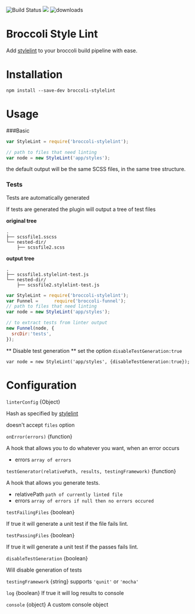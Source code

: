 ![Build Status](https://travis-ci.org/billybonks/broccoli-stylelint.svg?branch=master)
![](https://david-dm.org/billybonks/broccoli-stylelint.svg)
![downloads](https://img.shields.io/npm/dm/ember-cli-stylelint.svg)

Broccoli Style Lint
=====
Add [stylelint](http://stylelint.io/) to your broccoli build pipeline with ease.

Installation
====
`npm install --save-dev broccoli-stylelint`

Usage
=====

###Basic

```javascript
var StyleLint = require('broccoli-stylelint');

// path to files that need linting
var node = new StyleLint('app/styles');
```

the default output will be the same SCSS files, in the same tree structure.

### Tests

Tests are automatically generated

If tests are generated the plugin will output a tree of test files

**original tree**
```
.
├── scssfile1.sscss
└── nested-dir/
    ├── scssfile2.scss
```

**output tree**
```
.
├── scssfile1.stylelint-test.js
└── nested-dir/
    ├── scssfile2.stylelint-test.js
```

```javascript
var StyleLint = require('broccoli-stylelint');
var Funnel =      require('broccoli-funnel');
// path to files that need linting
var node = new StyleLint('app/styles');

// to extract tests from linter output
new Funnel(node, {
  srcDir:'tests',
});
```

** Disable test generation **
set the option `disableTestGeneration:true`

`var node = new StyleLint('app/styles', {disableTestGeneration:true});`


Configuration
=====

`linterConfig` {Object}

Hash as specified by [stylelint](https://github.com/stylelint/stylelint/blob/master/docs/user-guide/node-api.md)

doesn't accept `files` option

`onError(errors)` {function}

A hook that allows you to do whatever you want, when an error occurs
 - errors `array of errors`

`testGenerator(relativePath, results, testingFramework)` {function}

A hook that allows you generate tests.
 - relativePath `path of currently linted file`
- errors `array of errors if null then no errors occured`

`testFailingFiles` {boolean}

If true it will generate a unit test if the file fails lint.

`testPassingFiles` {boolean}

If true it  will generate a unit test if the passes fails lint.

`disableTestGeneration` {boolean}

Will disable generation of tests

`testingFramework` {string}
supports `'qunit'` or `'mocha'`

`log` {boolean}
If true it will log results to console

`console` {object}
A custom console object
